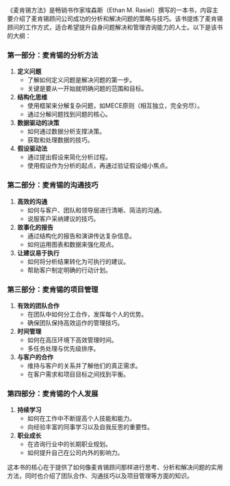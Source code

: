 《麦肯锡方法》是畅销书作家埃森斯（Ethan M. Rasiel）撰写的一本书，内容主要介绍了麦肯锡顾问公司成功的分析和解决问题的策略与技巧。该书提炼了麦肯锡顾问的工作方式，适合希望提升自身问题解决和管理咨询能力的人士。以下是该书的大纲：

### 第一部分：麦肯锡的分析方法
1. **定义问题**  
   - 了解如何定义问题是解决问题的第一步。
   - 关键是要从一开始就明确问题的范围和目标。
2. **结构化思维**  
   - 使用框架来分解复杂问题，如MECE原则（相互独立，完全穷尽）。
   - 通过分解问题找到问题的核心。
3. **数据驱动的决策**  
   - 如何通过数据分析支撑决策。
   - 获取和处理数据的技巧。
4. **假设驱动法**  
   - 通过提出假设来简化分析过程。
   - 使用假设作为分析的起点，再通过验证假设缩小焦点。

### 第二部分：麦肯锡的沟通技巧
1. **高效的沟通**  
   - 如何与客户、团队和领导层进行清晰、简洁的沟通。
   - 说服客户采纳建议的技巧。
2. **故事化的报告**  
   - 通过结构化的报告和演讲传达复杂信息。
   - 如何运用图表和数据来强化观点。
3. **让建议易于执行**  
   - 如何将分析结果转化为可执行的建议。
   - 帮助客户制定明确的行动计划。

### 第三部分：麦肯锡的项目管理
1. **有效的团队合作**  
   - 在团队中如何分工合作，发挥每个人的优势。
   - 确保团队保持高效运作的管理技巧。
2. **时间管理**  
   - 如何在高压环境下高效管理时间。
   - 多任务处理与优先级排序。
3. **与客户的合作**  
   - 维持与客户的关系并了解他们的真正需求。
   - 在客户需求和项目目标之间找到平衡。

### 第四部分：麦肯锡的个人发展
1. **持续学习**  
   - 如何在工作中不断提高个人技能和能力。
   - 向经验丰富的同事学习以及自我反思的重要性。
2. **职业成长**  
   - 在咨询行业中的长期职业规划。
   - 如何提升自己在公司内外的影响力。

这本书的核心在于提供了如何像麦肯锡顾问那样进行思考、分析和解决问题的实用方法，同时也介绍了团队合作、沟通技巧以及项目管理等方面的知识。